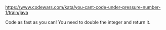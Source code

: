 https://www.codewars.com/kata/you-cant-code-under-pressure-number-1/train/java

Code as fast as you can! You need to double the integer and return it.
